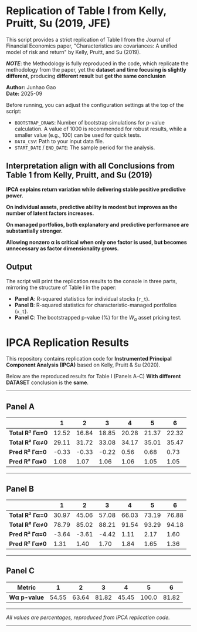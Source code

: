 # Replication of Table I from Kelly, Pruitt, Su (2019, JFE)

This script provides a strict replication of Table I from the Journal of Financial Economics paper, "Characteristics are covariances: A unified model of risk and return" by Kelly, Pruitt, and Su (2019).

***NOTE***: the Methodology is fully reproduced in the code, which replicate the methodology from the paper, yet the **dataset and time focusing is slightly different**, producing **different result** but **get the same conclusion**

**Author:** Junhao Gao  
**Date:** 2025-09

Before running, you can adjust the configuration settings at the top of the script:
* `BOOTSTRAP_DRAWS`: Number of bootstrap simulations for p-value calculation. A value of 1000 is recommended for robust results, while a smaller value (e.g., 100) can be used for quick tests.
* `DATA_CSV`: Path to your input data file.
* `START_DATE` / `END_DATE`: The sample period for the analysis.

## Interpretation align with all Conclusions from Table 1 from Kelly, Pruitt, and Su (2019)

**IPCA explains return variation while delivering stable positive predictive power.**

**On individual assets, predictive ability is modest but improves as the number of latent factors increases.**

**On managed portfolios, both explanatory and predictive performance are substantially stronger.**

**Allowing nonzero α is critical when only one factor is used, but becomes unnecessary as factor dimensionality grows.**

## Output
The script will print the replication results to the console in three parts, mirroring the structure of Table I in the paper:
* **Panel A**: R-squared statistics for individual stocks (`r_t`).
* **Panel B**: R-squared statistics for characteristic-managed portfolios (`x_t`).
* **Panel C**: The bootstrapped p-value (%) for the $W_{\alpha}$ asset pricing test.
# IPCA Replication Results

This repository contains replication code for **Instrumented Principal Component Analysis (IPCA)** based on Kelly, Pruitt & Su (2020).

Below are the reproduced results for Table I (Panels A–C) **With different DATASET** conclusion is the **same**.  

---

## Panel A

|            |     1     |     2     |     3     |     4     |     5     |     6     |
|------------|-----------|-----------|-----------|-----------|-----------|-----------|
| **Total R² Γα=0** | 12.52 | 16.84 | 18.85 | 20.28 | 21.37 | 22.32 |
| **Total R² Γα≠0** | 29.11 | 31.72 | 33.08 | 34.17 | 35.01 | 35.47 |
| **Pred R² Γα=0**  | -0.33 | -0.33 | -0.22 |  0.56 |  0.68 |  0.73 |
| **Pred R² Γα≠0**  |  1.08 |  1.07 |  1.06 |  1.06 |  1.05 |  1.05 |

---

## Panel B

|            |     1     |     2     |     3     |     4     |     5     |     6     |
|------------|-----------|-----------|-----------|-----------|-----------|-----------|
| **Total R² Γα=0** | 30.97 | 45.06 | 57.08 | 66.03 | 73.19 | 76.88 |
| **Total R² Γα≠0** | 78.79 | 85.02 | 88.21 | 91.54 | 93.29 | 94.18 |
| **Pred R² Γα=0**  | -3.64 | -3.61 | -4.42 |  1.11 |  2.17 |  1.60 |
| **Pred R² Γα≠0**  | 1.31 | 1.40 | 1.70 | 1.84 | 1.65 | 1.36 |

---

## Panel C

| Metric       |     1     |     2     |     3     |     4     |     5     |     6     |
|--------------|-----------|-----------|-----------|-----------|-----------|-----------|
| **Wα p-value** | 54.55 | 63.64 | 81.82 | 45.45 | 100.0 | 81.82 |

---

*All values are percentages, reproduced from IPCA replication code.*


------------------------------------------------------------------------------------
